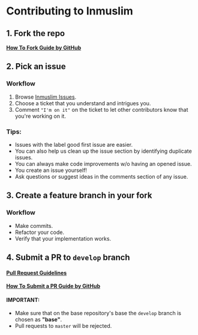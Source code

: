 # Contributing to Inmuslim

## 1. Fork the repo

**[How To Fork Guide by GitHub](https://docs.github.com/en/get-started/quickstart/fork-a-repo)**

## 2. Pick an issue

### Workflow

1. Browse [Inmuslim Issues](https://github.com/rustamsafarovrs/InmuslimAnroid/issues).
2. Choose a ticket that you understand and intrigues you.
3. Comment `"I'm on it"` on the ticket to let other contributors know that you're working on it.

### Tips:

- Issues with the label good first issue are easier.
- You can also help us clean up the issue section by identifying duplicate issues.
- You can always make code improvements w/o having an opened issue.
- You create an issue yourself!
- Ask questions or suggest ideas in the comments section of any issue.

## 3. Create a feature branch in your fork

### Workflow

- Make commits.
- Refactor your code.
- Verify that your implementation works.

## 4. Submit a PR to `develop` branch

#### [Pull Request Guidelines](docs/pull-request-guidelines.md)

**[How To Submit a PR Guide by GitHub](https://docs.github.com/en/pull-requests/collaborating-with-pull-requests/proposing-changes-to-your-work-with-pull-requests/creating-a-pull-request-from-a-fork)**

#### IMPORTANT:

- Make sure that on the base repository's base the `develop` branch is chosen as **"base"**.
- Pull requests to `master` will be rejected.